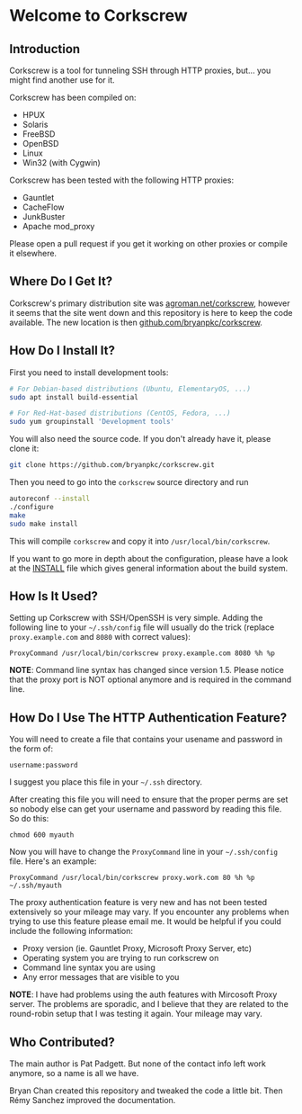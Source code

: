 Welcome to Corkscrew
====================

## Introduction

Corkscrew is a tool for tunneling SSH through HTTP proxies, but... you might 
find another use for it.

Corkscrew has been compiled on:

- HPUX 
- Solaris
- FreeBSD
- OpenBSD
- Linux
- Win32 (with Cygwin)

Corkscrew has been tested with the following HTTP proxies:

- Gauntlet
- CacheFlow
- JunkBuster
- Apache mod_proxy

Please open a pull request if you get it working on other proxies or compile
it elsewhere.


## Where Do I Get It?

Corkscrew's primary distribution site was 
[agroman.net/corkscrew](https://web.archive.org/web/20170510154150/http://agroman.net/corkscrew/), 
however it seems that the site went down and this repository is here to keep
the code available. The new location is then 
[github.com/bryanpkc/corkscrew](https://github.com/bryanpkc/corkscrew).


## How Do I Install It?

First you need to install development tools:

```bash
# For Debian-based distributions (Ubuntu, ElementaryOS, ...)
sudo apt install build-essential

# For Red-Hat-based distributions (CentOS, Fedora, ...)
sudo yum groupinstall 'Development tools'
```

You will also need the source code. If you don't already have it, please
clone it:

```bash
git clone https://github.com/bryanpkc/corkscrew.git
```

Then you need to go into the `corkscrew` source directory and run

```bash
autoreconf --install
./configure
make
sudo make install
```

This will compile `corkscrew` and copy it into `/usr/local/bin/corkscrew`.

If you want to go more in depth about the configuration, please have a look at
the [INSTALL](./INSTALL) file which gives general information about the build
system.


## How Is It Used?

Setting up Corkscrew with SSH/OpenSSH is very simple. Adding
the following line to your `~/.ssh/config` file will usually do
the trick (replace `proxy.example.com` and `8080` with correct values):

```text
ProxyCommand /usr/local/bin/corkscrew proxy.example.com 8080 %h %p
```

**NOTE**: Command line syntax has changed since version 1.5. Please
notice that the proxy port is NOT optional anymore and is required
in the command line.


## How Do I Use The HTTP Authentication Feature?

You will need to create a file that contains your usename and password
in the form of:

```text
username:password
```

I suggest you place this file in your `~/.ssh` directory.

After creating this file you will need to ensure that the proper perms
are set so nobody else can get your username and password by reading
this file. So do this:

```text
chmod 600 myauth
```

Now you will have to change the `ProxyCommand` line in your `~/.ssh/config`
file. Here's an example:

```text
ProxyCommand /usr/local/bin/corkscrew proxy.work.com 80 %h %p ~/.ssh/myauth
```

The proxy authentication feature is very new and has not been tested
extensively so your mileage may vary. If you encounter any problems
when trying to use this feature please email me. It would be helpful
if you could include the following information:

- Proxy version (ie. Gauntlet Proxy, Microsoft Proxy Server, etc)
- Operating system you are trying to run corkscrew on
- Command line syntax you are using
- Any error messages that are visible to you

**NOTE**: I have had problems using the auth features with Mircosoft Proxy
server. The problems are sporadic, and I believe that they are related
to the round-robin setup that I was testing it again. Your mileage may
vary.


## Who Contributed?

The main author is Pat Padgett. But none of the contact info left work anymore,
so a name is all we have.

Bryan Chan created this repository and tweaked the code a little bit. Then
Rémy Sanchez improved the documentation.
